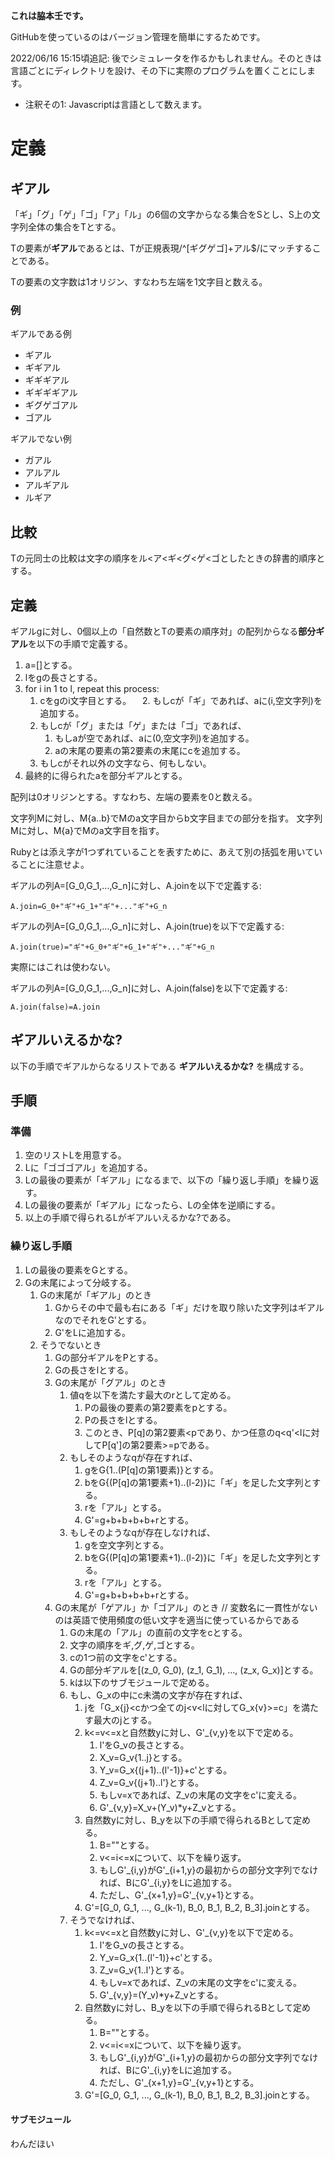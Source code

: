 **これは脇本壬です。**

GitHubを使っているのはバージョン管理を簡単にするためです。

2022/06/16 15:15頃追記: 後でシミュレータを作るかもしれません。そのときは言語ごとにディレクトリを設け、その下に実際のプログラムを置くことにします。

* 注釈その1: Javascriptは言語として数えます。

# 定義

## ギアル

「ギ」「グ」「ゲ」「ゴ」「ア」「ル」の6個の文字からなる集合をSとし、S上の文字列全体の集合をTとする。

Tの要素が**ギアル**であるとは、Tが正規表現/^[ギグゲゴ]+アル$/にマッチすることである。

Tの要素の文字数は1オリジン、すなわち左端を1文字目と数える。

### 例

ギアルである例
- ギアル
- ギギアル
- ギギギアル
- ギギギギアル
- ギグゲゴアル
- ゴアル

ギアルでない例
- ガアル
- アルアル
- アルギアル
- ルギア

## 比較

Tの元同士の比較は文字の順序をル<ア<ギ<グ<ゲ<ゴとしたときの辞書的順序とする。

## 定義

ギアルgに対し、0個以上の「自然数とTの要素の順序対」の配列からなる**部分ギアル**を以下の手順で定義する。

1. a=[]とする。
2. lをgの長さとする。
3. for i in 1 to l, repeat this process:
    1. cをgのi文字目とする。
   　2. もしcが「ギ」であれば、aに(i,空文字列)を追加する。
    3. もしcが「グ」または「ゲ」または「ゴ」であれば、
        1. もしaが空であれば、aに(0,空文字列)を追加する。
        2. aの末尾の要素の第2要素の末尾にcを追加する。
    4. もしcがそれ以外の文字なら、何もしない。
4. 最終的に得られたaを部分ギアルとする。

配列は0オリジンとする。すなわち、左端の要素を0と数える。

文字列Mに対し、M{a..b}でMのa文字目からb文字目までの部分を指す。
文字列Mに対し、M{a}でMのa文字目を指す。

Rubyとは添え字が1つずれていることを表すために、あえて別の括弧を用いていることに注意せよ。

ギアルの列A=[G_0,G_1,...,G_n]に対し、A.joinを以下で定義する:
```
A.join=G_0+"ギ"+G_1+"ギ"+..."ギ"+G_n
```

ギアルの列A=[G_0,G_1,...,G_n]に対し、A.join(true)を以下で定義する:
```
A.join(true)="ギ"+G_0+"ギ"+G_1+"ギ"+..."ギ"+G_n
```
実際にはこれは使わない。

ギアルの列A=[G_0,G_1,...,G_n]に対し、A.join(false)を以下で定義する:
```
A.join(false)=A.join
```

## ギアルいえるかな?

以下の手順でギアルからなるリストである **ギアルいえるかな?** を構成する。

## 手順

### 準備

1. 空のリストLを用意する。
2. Lに「ゴゴゴアル」を追加する。
3. Lの最後の要素が「ギアル」になるまで、以下の「繰り返し手順」を繰り返す。
4. Lの最後の要素が「ギアル」になったら、Lの全体を逆順にする。
5. 以上の手順で得られるLがギアルいえるかな?である。

### 繰り返し手順

1. Lの最後の要素をGとする。
2. Gの末尾によって分岐する。
    1. Gの末尾が「ギアル」のとき
        1. Gからその中で最も右にある「ギ」だけを取り除いた文字列はギアルなのでそれをG'とする。
        2. G'をLに追加する。
    2. そうでないとき
        1. Gの部分ギアルをPとする。
        2. Gの長さをlとする。
        3. Gの末尾が「グアル」のとき
            1. 値qを以下を満たす最大のrとして定める。
                1. Pの最後の要素の第2要素をpとする。
                2. Pの長さをlとする。
                3. このとき、P[q]の第2要素<pであり、かつ任意のq<q'<lに対してP[q']の第2要素>=pである。
            2. もしそのようなqが存在すれば、
                1. gをG{1..(P[q]の第1要素)}とする。
                2. bをG{(P[q]の第1要素+1)..(l-2)}に「ギ」を足した文字列とする。
                3. rを「アル」とする。
                4. G'=g+b+b+b+b+rとする。
            3. もしそのようなqが存在しなければ、
                1. gを空文字列とする。
                2. bをG{(P[q]の第1要素+1)..(l-2)}に「ギ」を足した文字列とする。
                3. rを「アル」とする。
                4. G'=g+b+b+b+b+rとする。
        3. Gの末尾が「ゲアル」か「ゴアル」のとき // 変数名に一貫性がないのは英語で使用頻度の低い文字を適当に使っているからである
            1. Gの末尾の「アル」の直前の文字をcとする。
            2. 文字の順序をギ,グ,ゲ,ゴとする。
            3. cの1つ前の文字をc'とする。
            4. Gの部分ギアルを[(z_0, G_0), (z_1, G_1), ..., (z_x, G_x)]とする。
            5. kは以下のサブモジュールで定める。
            6. もし、G_xの中にc未満の文字が存在すれば、
                1. jを「G_x{j}<cかつ全てのj<v<lに対してG_x{v}>=c」を満たす最大のjとする。
                2. k<=v<=xと自然数yに対し、G'_{v,y}を以下で定める。
                    1. l'をG_vの長さとする。
                    2. X_v=G_v{1..j}とする。
                    3. Y_v=G_x{(j+1)..(l'-1)}+c'とする。
                    4. Z_v=G_v{(j+1)..l'}とする。
                    5. もしv=xであれば、Z_vの末尾の文字をc'に変える。
                    5. G'_{v,y}=X_v+(Y_v)*y+Z_vとする。
                3. 自然数yに対し、B_yを以下の手順で得られるBとして定める。
                    1. B=""とする。
                    2. v<=i<=xについて、以下を繰り返す。
                      1. もしG'\_{i,y}がG'\_{i+1,y}の最初からの部分文字列でなければ、BにG'_{i,y}をLに追加する。
                      2. ただし、G'\_{x+1,y}=G'\_{v,y+1}とする。
                4. G'=[G_0, G_1, ..., G_(k-1), B_0, B_1, B_2, B_3].joinとする。
            7. そうでなければ、
                1. k<=v<=xと自然数yに対し、G'_{v,y}を以下で定める。
                    1. l'をG_vの長さとする。
                    2. Y_v=G_x{1..(l'-1)}+c'とする。
                    3. Z_v=G_v{1..l'}とする。
                    4. もしv=xであれば、Z_vの末尾の文字をc'に変える。
                    5. G'_{v,y}=(Y_v)*y+Z_vとする。
                2. 自然数yに対し、B_yを以下の手順で得られるBとして定める。
                    1. B=""とする。
                    2. v<=i<=xについて、以下を繰り返す。
                      1. もしG'\_{i,y}がG'\_{i+1,y}の最初からの部分文字列でなければ、BにG'_{i,y}をLに追加する。
                      2. ただし、G'\_{x+1,y}=G'\_{v,y+1}とする。
                3. G'=[G_0, G_1, ..., G_(k-1), B_0, B_1, B_2, B_3].joinとする。

#### サブモジュール
わんだほい
